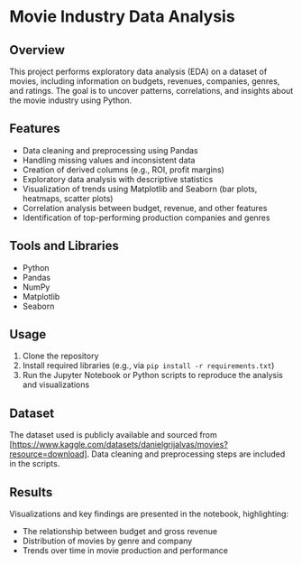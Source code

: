 

# Movie Industry Data Analysis

## Overview

This project performs exploratory data analysis (EDA) on a dataset of movies, including information on budgets, revenues, companies, genres, and ratings. The goal is to uncover patterns, correlations, and insights about the movie industry using Python.

## Features

* Data cleaning and preprocessing using Pandas
* Handling missing values and inconsistent data
* Creation of derived columns (e.g., ROI, profit margins)
* Exploratory data analysis with descriptive statistics
* Visualization of trends using Matplotlib and Seaborn (bar plots, heatmaps, scatter plots)
* Correlation analysis between budget, revenue, and other features
* Identification of top-performing production companies and genres

## Tools and Libraries

* Python 
* Pandas
* NumPy
* Matplotlib
* Seaborn

## Usage

1. Clone the repository
2. Install required libraries (e.g., via `pip install -r requirements.txt`)
3. Run the Jupyter Notebook or Python scripts to reproduce the analysis and visualizations

## Dataset

The dataset used is publicly available and sourced from \[https://www.kaggle.com/datasets/danielgrijalvas/movies?resource=download]. Data cleaning and preprocessing steps are included in the scripts.

## Results

Visualizations and key findings are presented in the notebook, highlighting:

* The relationship between budget and gross revenue
* Distribution of movies by genre and company
* Trends over time in movie production and performance

